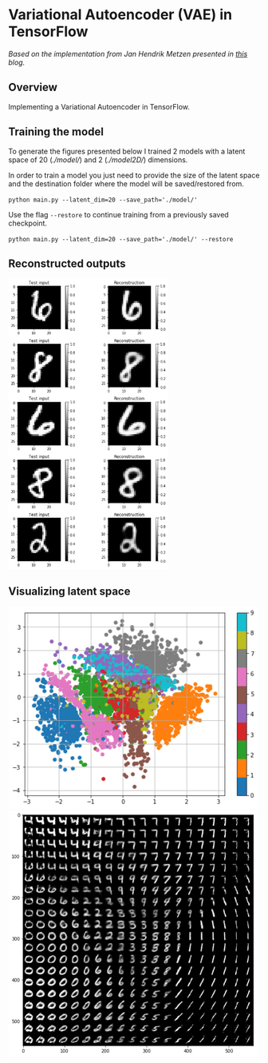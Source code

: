 # Variational Autoencoder (VAE) in TensorFlow

_Based on the implementation from Jan Hendrik Metzen presented in [this](https://jmetzen.github.io/2015-11-27/vae.html) blog._

## Overview

Implementing a Variational Autoencoder in TensorFlow.

## Training the model

To generate the figures presented below I trained 2 models with a latent space of 20 (_./model/_) and 2 (_./model2D/_) dimensions.

In order to train a model you just need to provide the size of the latent space and the destination folder where the model will be saved/restored from.

`
python main.py --latent_dim=20 --save_path='./model/'
`

Use the flag `--restore` to continue training from a previously saved checkpoint.

`
python main.py --latent_dim=20 --save_path='./model/' --restore
`

## Reconstructed outputs


<img src="./assets/reconstructions.jpg" width="320">

## Visualizing latent space

<img src="./assets/2dMap.jpg" width="500">

<img src="./assets/pos_in_latent.jpg" width="500">
